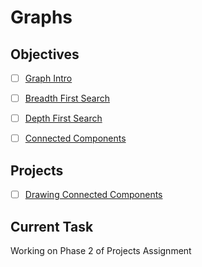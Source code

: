 # Graphs

## Objectives

* [ ] [Graph Intro](objectives/graph-intro)
* [ ] [Breadth First Search](objectives/breadth-first-search)

* [ ] [Depth First Search](objectives/depth-first-search)
* [ ] [Connected Components](objectives/connected-components)

## Projects 

* [ ] [Drawing Connected Components](projects/graph)

## Current Task

Working on Phase 2 of Projects Assignment